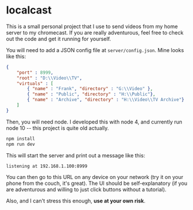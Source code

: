 # localcast

This is a small personal project that I use to send videos from my home server to my chromecast. If you are really adventurous, feel free to check out the code and get it running for yourself.

You will need to add a JSON config file at `server/config.json`. Mine looks like this:

```json
{
    "port" : 8999,
    "root" : "D:\\Video\\TV",
    "virtuals" : [
        { "name" : "Frank", "directory" : "G:\\Video" },
        { "name" : "Public", "directory" : "H:\\Public"},
        { "name" : "Archive", "directory" : "H:\\Video\\TV Archive"}
    ]
}
```

Then, you will need node. I developed this with node 4, and currently run node 10 -- this project is quite old actually.

```bash
npm install
npm run dev
```

This will start the server and print out a message like this:

```bash
listening at 192.168.1.100:8999
```

You can then go to this URL on any device on your network (try it on your phone from the couch, it's great). The UI should be self-explanatory (if you are adventurous and willing to just click buttons without a tutorial).

Also, and I can't stress this enough, **use at your own risk**.
